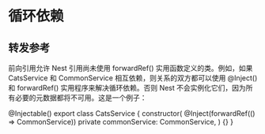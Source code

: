 # 循环依赖

## 转发参考
前向引用允许 Nest 引用尚未使用 forwardRef() 实用函数定义的类。例如，如果 CatsService 和 CommonService 相互依赖，则关系的双方都可以使用 @Inject() 和 forwardRef() 实用程序来解决循环依赖。否则 Nest 不会实例化它们，因为所有必要的元数据都将不可用。这是一个例子：

@Injectable()
export class CatsService {
  constructor(
    @Inject(forwardRef(() => CommonService))
    private commonService: CommonService,
  ) {}
}